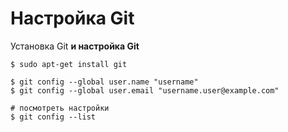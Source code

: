 # Настройка Git

Установка Git **и настройка Git**

```text
$ sudo apt-get install git
```

```text
$ git config --global user.name "username"
$ git config --global user.email "username.user@example.com"

# посмотреть настройки
$ git config --list
```

